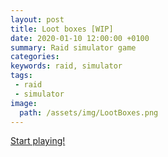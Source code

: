 ```yaml
---
layout: post
title: Loot boxes [WIP]
date: 2020-01-10 12:00:00 +0100
summary: Raid simulator game
categories:
keywords: raid, simulator
tags:
 - raid
 - simulator
image:
  path: /assets/img/LootBoxes.png
---
```


[Start playing!](https://freamdev.com/games/LootBoxes)
